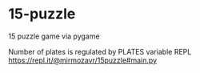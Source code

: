# 15-puzzle
15 puzzle game via pygame

Number of plates is regulated by PLATES variable
REPL https://repl.it/@mirmozavr/15puzzle#main.py
